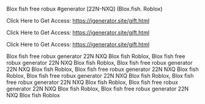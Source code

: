 Blox fish free robux #generator [22N-NXQ] (Blox.fish. Roblox)

Click Here to Get Access: https://igenerator.site/gift.html

Click Here to Get Access: https://igenerator.site/gift.html

Click Here to Get Access: https://igenerator.site/gift.html

Blox fish free robux generator 22N NXQ Blox fish Roblox, Blox fish free robux generator 22N NXQ Blox fish Roblox, Blox fish free robux generator 22N NXQ Blox fish Roblox, Blox fish free robux generator 22N NXQ Blox fish Roblox, Blox fish free robux generator 22N NXQ Blox fish Roblox, Blox fish free robux generator 22N NXQ Blox fish Roblox, Blox fish free robux generator 22N NXQ Blox fish Roblox, Blox fish free robux generator 22N NXQ Blox fish Roblox
